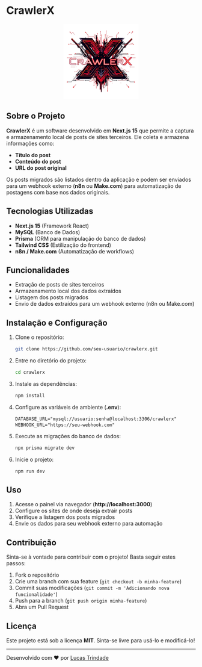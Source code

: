 # CrawlerX

<p align="center">
  <img src="public/assets/images/crawlerx-logo.png" alt="CrawlerX Logo" width="200">
</p>

## Sobre o Projeto

**CrawlerX** é um software desenvolvido em **Next.js 15** que permite a captura e armazenamento local de posts de sites terceiros. Ele coleta e armazena informações como:

- **Título do post**
- **Conteúdo do post**
- **URL do post original**

Os posts migrados são listados dentro da aplicação e podem ser enviados para um webhook externo (**n8n** ou **Make.com**) para automatização de postagens com base nos dados originais.

## Tecnologias Utilizadas

- **Next.js 15** (Framework React)
- **MySQL** (Banco de Dados)
- **Prisma** (ORM para manipulação do banco de dados)
- **Tailwind CSS** (Estilização do frontend)
- **n8n / Make.com** (Automatização de workflows)

## Funcionalidades

- Extração de posts de sites terceiros
- Armazenamento local dos dados extraídos
- Listagem dos posts migrados
- Envio de dados extraídos para um webhook externo (n8n ou Make.com)

## Instalação e Configuração

1. Clone o repositório:
   ```sh
   git clone https://github.com/seu-usuario/crawlerx.git
   ```
2. Entre no diretório do projeto:
   ```sh
   cd crawlerx
   ```
3. Instale as dependências:
   ```sh
   npm install
   ```
4. Configure as variáveis de ambiente (**.env**):
   ```env
   DATABASE_URL="mysql://usuario:senha@localhost:3306/crawlerx"
   WEBHOOK_URL="https://seu-webhook.com"
   ```
5. Execute as migrações do banco de dados:
   ```sh
   npx prisma migrate dev
   ```
6. Inicie o projeto:
   ```sh
   npm run dev
   ```

## Uso

1. Acesse o painel via navegador (**http://localhost:3000**)
2. Configure os sites de onde deseja extrair posts
3. Verifique a listagem dos posts migrados
4. Envie os dados para seu webhook externo para automação

## Contribuição

Sinta-se à vontade para contribuir com o projeto! Basta seguir estes passos:

1. Fork o repositório
2. Crie uma branch com sua feature (`git checkout -b minha-feature`)
3. Commit suas modificações (`git commit -m 'Adicionando nova funcionalidade'`)
4. Push para a branch (`git push origin minha-feature`)
5. Abra um Pull Request

## Licença

Este projeto está sob a licença **MIT**. Sinta-se livre para usá-lo e modificá-lo!

---
Desenvolvido com ❤️ por [Lucas Trindade](https://github.com/trindadebra)


